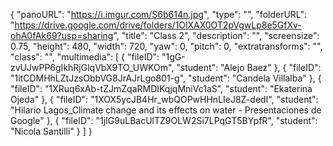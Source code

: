 {
      "panoURL": "https://i.imgur.com/S6b614n.jpg",
      "type": "",
      "folderURL": "https://drive.google.com/drive/folders/1OlXAX0OT2pVgwLp8e5GfXv-ohA0fAk69?usp=sharing",
      "title": "Class 2",
      "description": "",
      "screensize": 0.75,
      "height": 480,
      "width": 720,
      "yaw": 0,
      "pitch": 0,
      "extratransforms": "",
      "class": "",
      "multimedia": [
         {
            "fileID": "1gG-zvUJwPP6gIkhRjGlqVbX9TO_UWKOm",
            "student": "Alejo Baez"
         },
         {
            "fileID": "1itCDMHhLZtJzsObbVG8JrAJrLgo801-g",
            "student": "Candela Villalba"
         },
         {
            "fileID": "1XRuq6xAb-tZJmZqaRMDIKqjqMniVc1aS",
            "student": "Ekaterina Ojeda"
         },
         {
            "fileID": "1XOX5ycJB4Hr_wbQOPwHHnLIeJ8Z-dedI",
            "student": "Hilario Lagos_Climate change and its effects on water - Presentaciones de Google"
         },
         {
            "fileID": "1jIG9uLBacUlTZ9OLW2Si7LPqGT5BYpfR",
            "student": "Nicola Santilli"
         }
      ]
   }